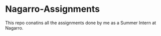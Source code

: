 # Nagarro-Assignments
This repo conatins all the assignments done by me as a Summer Intern at Nagarro.

